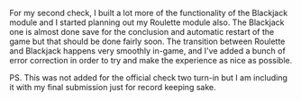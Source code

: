 For my second check, I built a lot more of the functionality of the Blackjack module and I started planning out my Roulette module also. The Blackjack one is almost done save for the conclusion and automatic restart of the game but that should be done fairly soon. The transition between Roulette and Blackjack happens very smoothly in-game, and I've added a bunch of error correction in order to try and make the experience as nice as possible.

PS. This was not added for the official check two turn-in but I am including it with my final submission just for record keeping sake.
